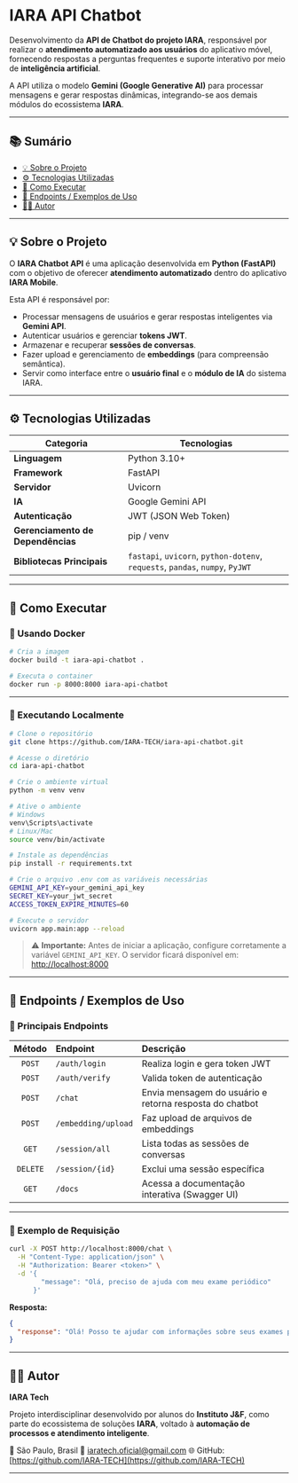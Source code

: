 # IARA API Chatbot

Desenvolvimento da **API de Chatbot do projeto IARA**, responsável por realizar o **atendimento automatizado aos usuários** do aplicativo móvel, fornecendo respostas a perguntas frequentes e suporte interativo por meio de **inteligência artificial**.

A API utiliza o modelo **Gemini (Google Generative AI)** para processar mensagens e gerar respostas dinâmicas, integrando-se aos demais módulos do ecossistema **IARA**.

---

## 📚 Sumário

* [💡 Sobre o Projeto](#-sobre-o-projeto)
* [⚙️ Tecnologias Utilizadas](#️-tecnologias-utilizadas)
* [🧩 Como Executar](#-como-executar)
* [🧰 Endpoints / Exemplos de Uso](#-endpoints--exemplos-de-uso)
* [👩‍💻 Autor](#-autor)

---

## 💡 Sobre o Projeto

O **IARA Chatbot API** é uma aplicação desenvolvida em **Python (FastAPI)** com o objetivo de oferecer **atendimento automatizado** dentro do aplicativo **IARA Mobile**.

Esta API é responsável por:

* Processar mensagens de usuários e gerar respostas inteligentes via **Gemini API**.
* Autenticar usuários e gerenciar **tokens JWT**.
* Armazenar e recuperar **sessões de conversas**.
* Fazer upload e gerenciamento de **embeddings** (para compreensão semântica).
* Servir como interface entre o **usuário final** e o **módulo de IA** do sistema IARA.

---

## ⚙️ Tecnologias Utilizadas

| Categoria                         | Tecnologias                                                                   |
| --------------------------------- | ----------------------------------------------------------------------------- |
| **Linguagem**                     | Python 3.10+                                                                  |
| **Framework**                     | FastAPI                                                                       |
| **Servidor**                      | Uvicorn                                                                       |
| **IA**                            | Google Gemini API                                                             |
| **Autenticação**                  | JWT (JSON Web Token)                                                          |
| **Gerenciamento de Dependências** | pip / venv                                                                    |
| **Bibliotecas Principais**        | `fastapi`, `uvicorn`, `python-dotenv`, `requests`, `pandas`, `numpy`, `PyJWT` |

---

## 🧩 Como Executar

### 🐳 Usando Docker

```bash
# Cria a imagem
docker build -t iara-api-chatbot .

# Executa o container
docker run -p 8000:8000 iara-api-chatbot
```

---

### 🧱 Executando Localmente

```bash
# Clone o repositório
git clone https://github.com/IARA-TECH/iara-api-chatbot.git

# Acesse o diretório
cd iara-api-chatbot

# Crie o ambiente virtual
python -m venv venv

# Ative o ambiente
# Windows
venv\Scripts\activate
# Linux/Mac
source venv/bin/activate

# Instale as dependências
pip install -r requirements.txt

# Crie o arquivo .env com as variáveis necessárias
GEMINI_API_KEY=your_gemini_api_key
SECRET_KEY=your_jwt_secret
ACCESS_TOKEN_EXPIRE_MINUTES=60

# Execute o servidor
uvicorn app.main:app --reload
```

> ⚠️ **Importante:**
> Antes de iniciar a aplicação, configure corretamente a variável `GEMINI_API_KEY`.
> O servidor ficará disponível em: [http://localhost:8000](http://localhost:8000)

---

## 🧰 Endpoints / Exemplos de Uso

### 🔹 Principais Endpoints

|  Método  | Endpoint            | Descrição                                               |
| :------: | :------------------ | :------------------------------------------------------ |
|  `POST`  | `/auth/login`       | Realiza login e gera token JWT                          |
|  `POST`  | `/auth/verify`      | Valida token de autenticação                            |
|  `POST`  | `/chat`             | Envia mensagem do usuário e retorna resposta do chatbot |
|  `POST`  | `/embedding/upload` | Faz upload de arquivos de embeddings                    |
|   `GET`  | `/session/all`      | Lista todas as sessões de conversas                     |
| `DELETE` | `/session/{id}`     | Exclui uma sessão específica                            |
|   `GET`  | `/docs`             | Acessa a documentação interativa (Swagger UI)           |

---

### 💬 Exemplo de Requisição

```bash
curl -X POST http://localhost:8000/chat \
  -H "Content-Type: application/json" \
  -H "Authorization: Bearer <token>" \
  -d '{
        "message": "Olá, preciso de ajuda com meu exame periódico"
      }'
```

**Resposta:**

```json
{
  "response": "Olá! Posso te ajudar com informações sobre seus exames periódicos. Qual dúvida você tem?"
}
```

---

## 👩‍💻 Autor

**IARA Tech**

Projeto interdisciplinar desenvolvido por alunos do **Instituto J&F**, como parte do ecossistema de soluções **IARA**, voltado à **automação de processos e atendimento inteligente**.

📍 São Paulo, Brasil
📧 [iaratech.oficial@gmail.com](mailto:iaratech.oficial@gmail.com)
🌐 GitHub: [https://github.com/IARA-TECH](https://github.com/IARA-TECH)

---
